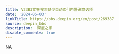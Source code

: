 ```yaml
---
title: V23B3文管搜索缺少自动索引内置磁盘选项
date: '2024-06-03'
linkTitle: https://bbs.deepin.org/en/post/269387
source: deepin_bbs
description:  深度之家 
disable_comments: true
---
```

NA
